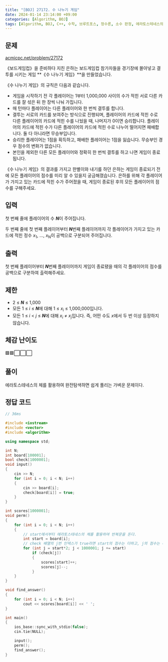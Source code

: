 ```yaml
---
title: "[BOJ] 27172. 수 나누기 게임"
date: 2024-01-14 23:14:00 +09:00
categories: [Algorithm, BOJ]
tags: [Algorithm, BOJ, C++, 수학, 브루트포스, 정수론, 소수 판정, 에라토스테네스의 체, Gold 4, CLASS 5]
---
```

## **문제**
[acmicpc.net/problem/27172](https://www.acmicpc.net/problem/27172)
<br>

《보드게임컵》을 준비하다 지친 은하는 보드게임컵 참가자들을 경기장에 몰아넣고 결투를 시키는 게임 **《수 나누기 게임》**을 만들었습니다.

《수 나누기 게임》의 규칙은 다음과 같습니다.

- 게임을 시작하기 전 각 플레이어는 1부터 1,000,000 사이의 수가 적힌 서로 다른 카드를 잘 섞은 뒤 한 장씩 나눠 가집니다.
- 매 턴마다 플레이어는 다른 플레이어와 한 번씩 결투를 합니다.
- 결투는 서로의 카드를 보여주는 방식으로 진행되며, 플레이어의 카드에 적힌 수로 다른 플레이어의 카드에 적힌 수를 나눴을 때, 나머지가 0이면 승리합니다. 플레이어의 카드에 적힌 수가 다른 플레이어의 카드에 적힌 수로 나누어 떨어지면 패배합니다. 둘 다 아니라면 무승부입니다.
- 승리한 플레이어는 1점을 획득하고, 패배한 플레이어는 1점을 잃습니다. 무승부인 경우 점수의 변화가 없습니다.
- 본인을 제외한 다른 모든 플레이어와 정확히 한 번씩 결투를 하고 나면 게임이 종료됩니다.

《수 나누기 게임》의 결과를 가지고 한별이와 내기를 하던 은하는 게임이 종료되기 전에 모든 플레이어의 점수를 미리 알 수 있을지 궁금해졌습니다. 은하를 위해 각 플레이어가 가지고 있는 카드에 적힌 수가 주어졌을 때, 게임이 종료된 후의 모든 플레이어의 점수를 구해주세요.
<br>

## **입력**
첫 번째 줄에 플레이어의 수 ***N***이 주어집니다.

두 번째 줄에 첫 번째 플레이어부터 ***N***번째 플레이어까지 각 플레이어가 가지고 있는 카드에 적힌 정수 *x*<sub>1</sub>, ..., *x*<sub>N</sub>이 공백으로 구분되어 주어집니다.
<br>

## **출력**
첫 번째 플레이어부터 ***N***번째 플레이어까지 게임이 종료됐을 때의 각 플레이어의 점수를 공백으로 구분하여 출력해주세요.
<br>

## **제한**
- 2 ≤ ***N*** ≤ 1,000
- 모든 1 ≤ *i* ≤ ***N***에 대해 1 ≤ *x*<sub>*i*</sub> ≤ 1,000,000입니다.
- 모든 1 ≤ *i* < *j* ≤ ***N***에 대해 *x*<sub>*i*</sub> ≠ *x*<sub>*j*</sub>입니다. 즉, 어떤 수도 *x*에서 두 번 이상 등장하지 않습니다.

## **체감 난이도**
🟩🟩⬜⬜⬜
<br>

## **풀이**
에라토스테네스의 체를 활용하여 완전탐색하면 쉽게 풀리는 가벼운 문제이다.
<br>

## **정답 코드**
```c++
// 36ms

#include <iostream>
#include <vector>
#include <algorithm>

using namespace std;

int N;
int board[100001];
bool check[1000001];
void input()
{
    cin >> N;
    for (int i = 0; i < N; i++)
    {
        cin >> board[i];
        check[board[i]] = true;
    }
}

int scores[1000001];
void perm()
{
    for (int i = 0; i < N; i++)
    {
        // start에서부터 에라토스테네스의 체를 활용하여 반복문을 돈다.
        int start = board[i];
        // check 배열의 j번 인덱스가 true라면 start의 점수는 더하고, j의 점수는 빼면 된다.
        for (int j = start*2; j < 1000001; j += start)
            if (check[j])
            {
                scores[start]++;
                scores[j]--;
            }
    }
}

void find_answer()
{
    for (int i = 0; i < N; i++)
        cout << scores[board[i]] << ' ';
}

int main()
{
    ios_base::sync_with_stdio(false);
    cin.tie(NULL);

    input();
    perm();
    find_answer();
}
```
